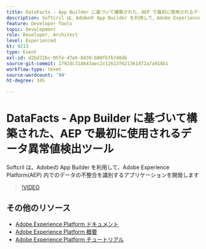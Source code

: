 ```yaml
---
title: DataFacts - App Builder に基づいて構築された、AEP で最初に使用されるデータ異常値検出ツール
description: Softcril は、Adobeの App Builder を利用して、Adobe Experience Platform(AEP) 内でのデータの不整合を識別するアプリケーションを開発します
feature: Developer Tools
topic: Development
role: Developer, Architect
level: Experienced
kt: 9213
type: Event
exl-id: d2bd72bc-05fe-47e6-8439-b00f6fb740db
source-git-commit: 1792dc318643aec2c12613f621361d72a7a918b1
workflow-type: tm+mt
source-wordcount: '94'
ht-degree: 34%

---
```


# DataFacts - App Builder に基づいて構築された、AEP で最初に使用されるデータ異常値検出ツール

Softcril は、Adobeの App Builder を利用して、Adobe Experience Platform(AEP) 内でのデータの不整合を識別するアプリケーションを開発します

>[!VIDEO](https://video.tv.adobe.com/v/337710/?quality=12&learn=on&hidetitle=true)

## その他のリソース

- [Adobe Experience Platform ドキュメント](https://experienceleague.adobe.com/docs/experience-platform.html?lang=ja)
- [Adobe Experience Platform 概要](https://experienceleague.adobe.com/docs/experience-platform/landing/home.html?lang=ja)
- [Adobe Experience Platform チュートリアル](https://experienceleague.adobe.com/docs/platform-learn/tutorials/overview.html?lang=ja)
